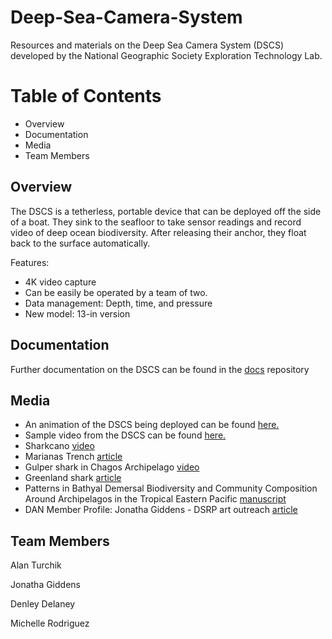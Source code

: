 # Deep-Sea-Camera-System
Resources and materials on the Deep Sea Camera System (DSCS) developed by the National Geographic Society Exploration Technology Lab.

# Table of Contents
+ Overview
+ Documentation
+ Media
+ Team Members

## Overview
The DSCS is a tetherless, portable device that can be deployed off the side of a boat. They sink to the seafloor to take sensor readings and record video of deep ocean biodiversity. After releasing their anchor, they float back to the surface automatically. 

Features:
+ 4K video capture
+ Can be easily be operated by a team of two.
+ Data management: Depth, time, and pressure
+ New model: 13-in version

## Documentation
Further documentation on the DSCS can be found in the [docs](../blob/master/docs) repository

## Media
+ An animation of the DSCS being deployed can be found [here.](https://vimeo.com/238944280/e0f4d67af1)
+ Sample video from the DSCS can be found [here.](https://vimeo.com/329863940/b3dda52cdf)
+ Sharkcano [video](https://video.nationalgeographic.com/video/expedition-raw/0000014e-6f82-d37e-a7de-ef83793b0000)
+ Marianas Trench [article](https://news.nationalgeographic.com/news/2011/10/111026-deepest-mariana-trench-giant-amoebas-science-oceans/)
+ Gulper shark in Chagos Archipelago [video](https://video.nationalgeographic.com/video/news/0000014c-c919-df45-a76e-df79d0680000)
+ Greenland shark [article](https://news.nationalgeographic.com/news/2014/12/141216-greenland-shark-video-franz-josef-land-exploration-science/)
+ Patterns in Bathyal Demersal Biodiversity and Community Composition Around Archipelagos in the Tropical Eastern Pacific [manuscript](https://www.frontiersin.org/articles/10.3389/fmars.2019.00388/full)
+ DAN Member Profile: Jonatha Giddens - DSRP art outreach [article](http://www.alertdiver.com/Jonatha-Giddens)

## Team Members
Alan Turchik

Jonatha Giddens

Denley Delaney

Michelle Rodriguez




